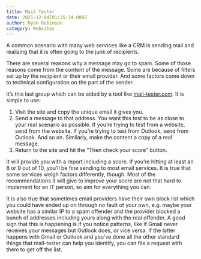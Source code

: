 ```yaml
---
title: Mail Tester
date: 2021-12-04T01:35:34.000Z
author: Ryan Robinson
category: Websites
---
```


A common scenario with many web services like a CRM is sending mail and realizing that it is often going to the junk of recipients.

There are several reasons why a message may go to spam. Some of those reasons come from the content of the message. Some are because of filters set up by the recipient or their email provider. And some factors come down to technical configuration on the part of the sender.

It’s this last group which can be aided by a tool like [mail-tester.com](https://www.mail-tester.com/). It is simple to use:

1. Visit the site and copy the unique email it gives you.
2. Send a message to that address. You want this test to be as close to your real scenario as possible. If you’re trying to test from a website, send from the website. If you’re trying to test from Outlook, send from Outlook. And so on. Similarly, make the content a copy of a real message.
3. Return to the site and hit the “Then check your score” button.

It will provide you with a report including a score. If you’re hitting at least an 8 or 9 out of 10, you’ll be fine sending to most email services. It is true that some services weigh factors differently, though. Most of the recommendations it will give to improve your score are not that hard to implement for an IT person, so aim for everything you can.

It is also true that sometimes email providers have their own block list which you could have ended up on through no fault of your own, e.g. maybe your website has a similar IP to a spam offender and the provider blocked a bunch of addresses including yours along with the real offender. A good sign that this is happening is if you notice patterns, like if Gmail never receives your messages but Outlook does, or vice versa. If the latter happens with Gmail or Outlook and you’ve done all the other standard things that mail-tester can help you identify, you can file a request with them to get off the list.
